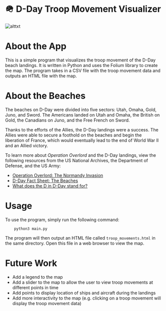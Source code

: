 # 🪖 D-Day Troop Movement Visualizer

![alttxt](https://github.com/asharahmed/d-day/blob/main/landing.png?raw=true)

# About the App

This is a simple program that visualizes the troop movement of the D-Day beach landings. It is written in Python and uses the Folium library to create the map. The program takes in a CSV file with the troop movement data and outputs an HTML file with the map.

# About the Beaches

The beaches on D-Day were divided into five sectors: Utah, Omaha, Gold, Juno, and Sword. The Americans landed on Utah and Omaha, the British on Gold, the Canadians on Juno, and the Free French on Sword. 

Thanks to the efforts of the Allies, the D-Day landings were a success. The Allies were able to secure a foothold on the beaches and begin the liberation of France, which would eventually lead to the end of World War II and an Allied victory.

To learn more about _Operation Overlord_ and the D-Day landings, view the following resources from the US National Archives, the Department of Defense, and the US Army: 

- [Operation Overlord: The Normandy Invasion](https://www.archives.gov/research/military/ww2/d-day)
- [D-Day Fact Sheet: The Beaches](https://dod.defense.gov/Portals/1/features/2016/0516_dday/docs/d-day-fact-sheet-the-beaches.pdf)
- [What does the D in D-Day stand for?](https://www.army.mil/e2/downloads/rv7/d-day/the-meaning-of-dday-fact.pdf)
# Usage

To use the program, simply run the following command:
    
        python3 main.py

The program will then output an HTML file called `troop_movements.html` in the same directory. Open this file in a web browser to view the map.

# Future Work

- Add a legend to the map
- Add a slider to the map to allow the user to view troop movements at different points in time
- Add points to display location of ships and aircraft during the landings
- Add more interactivity to the map (e.g. clicking on a troop movement will display the troop movement data)

